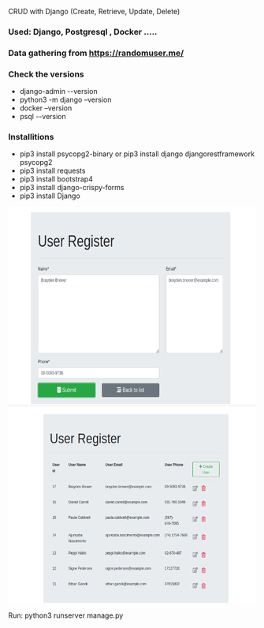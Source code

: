 CRUD with Django (Create, Retrieve, Update, Delete)


### Used: Django, Postgresql , Docker ..... 

### Data gathering from https://randomuser.me/

### Check the versions
- django-admin --version
- python3 -m django –version
- docker –version
- psql --version

### Installitions
- pip3 install psycopg2-binary or pip3 install django djangorestframework psycopg2
- pip3 install requests
- pip3 install bootstrap4
- pip3 install django-crispy-forms
- pip3 install Django

<img src="demo/static/images/include.png" alt="view"	width="700" height="400" /> 


<img src="demo/static/images/list.png" alt="view"	width="700" height="400" /> 

Run: python3 runserver manage.py
